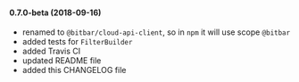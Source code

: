 #### 0.7.0-beta (2018-09-16)

* renamed to `@bitbar/cloud-api-client`, so in `npm` it will use scope `@bitbar`
* added tests for `FilterBuilder`
* added Travis CI
* updated README file
* added this CHANGELOG file
